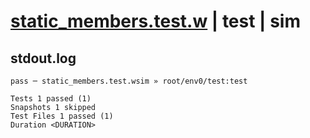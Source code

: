 # [static_members.test.w](../../../../../examples/tests/valid/static_members.test.w) | test | sim

## stdout.log
```log
pass ─ static_members.test.wsim » root/env0/test:test

Tests 1 passed (1)
Snapshots 1 skipped
Test Files 1 passed (1)
Duration <DURATION>
```

